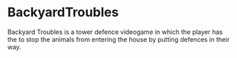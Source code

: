 # BackyardTroubles
Backyard Troubles is a tower defence videogame in which the player has the to stop the animals from entering the house by putting defences in their way.
